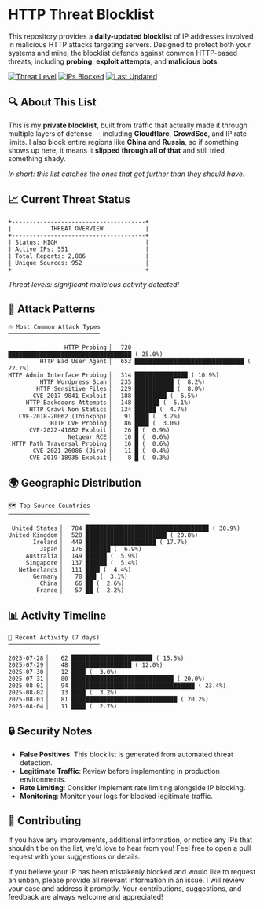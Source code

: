 # HTTP Threat Blocklist

This repository provides a **daily-updated blocklist** of IP addresses involved in malicious HTTP attacks targeting servers. Designed to protect both your systems and mine, the blocklist defends against common HTTP-based threats, including **probing**, **exploit attempts**, and **malicious bots**.

[![Threat Level](https://img.shields.io/badge/Threat%20Level-HIGH-red)](.)
[![IPs Blocked](https://img.shields.io/badge/IPs%20Blocked-551-blue)](.)
[![Last Updated](https://img.shields.io/badge/Updated-2025--08--04-brightgreen)](.)

## 🔍 About This List

This is my **private blocklist**, built from traffic that actually made it through multiple layers of defense — including **Cloudflare**, **CrowdSec**, and IP rate limits. I also block entire regions like **China** and **Russia**, so if something shows up here, it means it **slipped through all of that** and still tried something shady.

*In short: this list catches the ones that got further than they should have.*

## 📈 Current Threat Status

```
+--------------------------------------+
|           THREAT OVERVIEW            |
+--------------------------------------+
| Status: HIGH                         |
| Active IPs: 551                      |
| Total Reports: 2,886                 |
| Unique Sources: 952                  |
+--------------------------------------+
```

*Threat levels: significant malicious activity detected!*

## 🎯 Attack Patterns

```
🔥 Most Common Attack Types
──────────────────────────

                HTTP Probing ▏  720 ███████████████████████████████████ ( 25.0%)
         HTTP Bad User Agent ▏  653 ███████████████████████████████ ( 22.7%)
HTTP Admin Interface Probing ▏  314 ███████████████ ( 10.9%)
         HTTP Wordpress Scan ▏  235 ███████████ (  8.2%)
        HTTP Sensitive Files ▏  229 ███████████ (  8.0%)
       CVE-2017-9841 Exploit ▏  188 █████████ (  6.5%)
     HTTP Backdoors Attempts ▏  148 ███████ (  5.1%)
      HTTP Crawl Non Statics ▏  134 ██████ (  4.7%)
   CVE-2018-20062 (Thinkphp) ▏   91 ████ (  3.2%)
            HTTP CVE Probing ▏   86 ████ (  3.0%)
      CVE-2022-41082 Exploit ▏   26 █ (  0.9%)
                 Netgear RCE ▏   16 █ (  0.6%)
 HTTP Path Traversal Probing ▏   16 █ (  0.6%)
       CVE-2021-26086 (Jira) ▏   11 █ (  0.4%)
      CVE-2019-18935 Exploit ▏    8 █ (  0.3%)
```

## 🌍 Geographic Distribution

```
🗺️ Top Source Countries
───────────────────────

 United States ▏  784 ███████████████████████████████████ ( 30.9%)
United Kingdom ▏  528 ███████████████████████ ( 20.8%)
       Ireland ▏  449 ████████████████████ ( 17.7%)
         Japan ▏  176 ███████ (  6.9%)
     Australia ▏  149 ██████ (  5.9%)
     Singapore ▏  137 ██████ (  5.4%)
   Netherlands ▏  111 ████ (  4.4%)
       Germany ▏   78 ███ (  3.1%)
         China ▏   66 ██ (  2.6%)
        France ▏   57 ██ (  2.2%)
```

## 📊 Activity Timeline

```
📅 Recent Activity (7 days)
──────────────────────────

2025-07-28 ▏   62 ███████████████████████ ( 15.5%)
2025-07-29 ▏   48 █████████████████ ( 12.0%)
2025-07-30 ▏   12 ████ (  3.0%)
2025-07-31 ▏   80 █████████████████████████████ ( 20.0%)
2025-08-01 ▏   94 ███████████████████████████████████ ( 23.4%)
2025-08-02 ▏   13 ████ (  3.2%)
2025-08-03 ▏   81 ██████████████████████████████ ( 20.2%)
2025-08-04 ▏   11 ████ (  2.7%)
```

## 🔒 Security Notes

- **False Positives**: This blocklist is generated from automated threat detection.
- **Legitimate Traffic**: Review before implementing in production environments.
- **Rate Limiting**: Consider implement rate limiting alongside IP blocking.
- **Monitoring**: Monitor your logs for blocked legitimate traffic.

## 🤝 Contributing

If you have any improvements, additional information, or notice any IPs that shouldn't be on the list, we'd love to hear from you! Feel free to open a pull request with your suggestions or details.

If you believe your IP has been mistakenly blocked and would like to request an unban, please provide all relevant information in an issue. I will review your case and address it promptly. Your contributions, suggestions, and feedback are always welcome and appreciated!